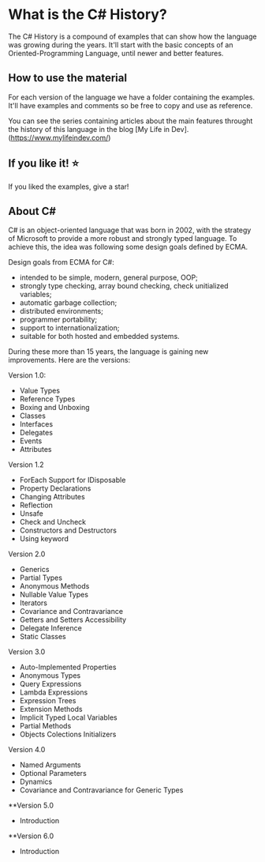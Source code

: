 What is the C# History?
=====================
The C# History is a compound of examples that can show how the language was growing during the years. It'll start with the basic concepts of an Oriented-Programming Language, until newer and better features.

## How to use the material
For each version of the language we have a folder containing the examples. It'll have examples and comments so be free to copy and use as reference.

You can see the series containing articles about the main features throught the history of this language in the blog [My Life in Dev].(https://www.mylifeindev.com/)

## If you like it! :star:
If you liked the examples, give a star!

## About C#

C# is an object-oriented language that was born in 2002, with the strategy of Microsoft to provide a more robust and strongly typed language. To achieve this, the idea was following some design goals defined by ECMA.

Design goals from ECMA for C#:
- intended to be simple, modern, general purpose, OOP;
- strongly type checking, array bound checking, check unitialized variables;
- automatic garbage collection;
- distributed environments;
- programmer portability;
- support to internationalization;
- suitable for both hosted and embedded systems.

During these more than 15 years, the language is gaining new improvements. Here are the versions:


Version 1.0:
- Value Types
- Reference Types
- Boxing and Unboxing
- Classes
- Interfaces
- Delegates
- Events
- Attributes

Version 1.2
- ForEach Support for IDisposable
- Property Declarations
- Changing Attributes
- Reflection
- Unsafe
- Check and Uncheck
- Constructors and Destructors
- Using keyword

Version 2.0
- Generics
- Partial Types
- Anonymous Methods
- Nullable Value Types
- Iterators
- Covariance and Contravariance
- Getters and Setters Accessibility
- Delegate Inference
- Static Classes

Version 3.0
- Auto-Implemented Properties
- Anonymous Types
- Query Expressions
- Lambda Expressions
- Expression Trees
- Extension Methods
- Implicit Typed Local Variables
- Partial Methods
- Objects Colections Initializers

Version 4.0
- Named Arguments
- Optional Parameters
- Dynamics
- Covariance and Contravariance for Generic Types

**Version 5.0
- Introduction

**Version 6.0
- Introduction

